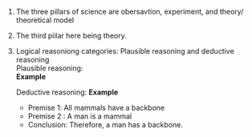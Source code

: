 1) The three pillars of science are obersavtion, experiment, and theory/ theoretical model
2) The third piilar here being theory.
3) Logical reasoniong categories: Plausible reasoning and deductive reasoning   
 Plausible reasoning:   
  **Example**
   
     
  
     Deductive reasoning:
    **Example**
    + Premise 1: All mammals have a backbone  
    + Premise 2 : A man is a mammal  
    + Conclusion: Therefore, a man has a backbone.      
    
